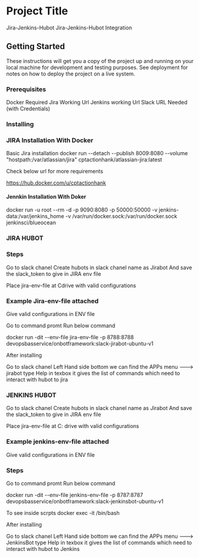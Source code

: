 # Project Title
Jira-Jenkins-Hubot
Jira-Jenkins-Hubot Integration

## Getting Started

These instructions will get you a copy of the project up and running on your local machine for development and testing purposes. See deployment for notes on how to deploy the project on a live system.

### Prerequisites

Docker Required
Jira Working Url
Jenkins working Url
Slack URL Needed (with Credentials)


### Installing

### JIRA Installation With Docker
Basic Jira installation 
docker run --detach --publish 8009:8080  --volume "hostpath:/var/atlassian/jira"  cptactionhank/atlassian-jira:latest

Check below url for more requirements

https://hub.docker.com/u/cptactionhank

#### Jennkin Installation With Doker 
docker run  -u root  --rm  -d  -p 9090:8080 -p 50000:50000  -v jenkins-data:/var/jenkins_home  -v /var/run/docker.sock:/var/run/docker.sock jenkinsci/blueocean

### JIRA HUBOT


### Steps

Go to slack chanel Create hubots in slack chanel name as Jirabot
And save the slack_token to give in JIRA env file

Place  jira-env-file at Cdrive with valid configurations
### Example  Jira-env-file attached 
Give valid configurations in ENV file


Go to command promt
Run below command

docker run -dit --env-file jira-env-file -p 8788:8788 devopsbasservice/onbotframework:slack-jirabot-ubuntu-v1

After installing 

Go to slack chanel
Left Hand side bottom we can find the APPs menu ---> jirabot
type  Help  in texbox it gives the list of commands which need to interact with hubot to jira

### JENKINS HUBOT
Go to slack chanel Create hubots in slack chanel name as Jirabot
And save the slack_token to give in JIRA env file

Place  jira-env-file at C: drive with valid configurations

### Example  jenkins-env-file attached 
Give valid configurations in ENV file

### Steps

Go to command promt
Run below command

docker run -dit --env-file jenkins-env-file -p 8787:8787 devopsbasservice/onbotframework:slack-jenkinsbot-ubuntu-v1

To see inside scrpts
docker exec -it <container id> /bin/bash


After installing 

Go to slack chanel
Left Hand side bottom we can find the APPs menu ---> JenkinsBot
type  Help  in texbox it gives the list of commands which need to interact with hubot to Jenkins





